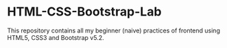 # HTML-CSS-Bootstrap-Lab
This repository contains all my beginner (naive) practices of frontend using HTML5, CSS3 and Bootstrap v5.2.
